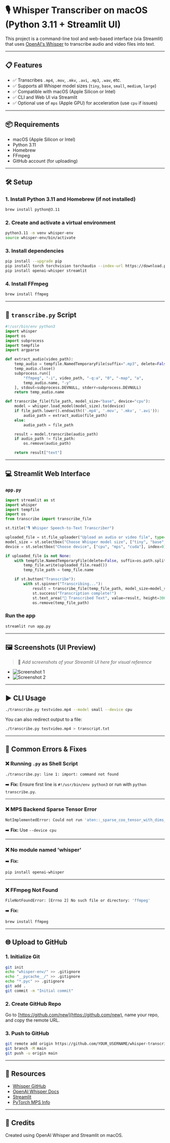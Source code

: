 # 🎙️ Whisper Transcriber on macOS (Python 3.11 + Streamlit UI)

This project is a command-line tool and web-based interface (via Streamlit) that uses [OpenAI's Whisper](https://github.com/openai/whisper) to transcribe audio and video files into text.

---

## 📋 Features

- ✅ Transcribes `.mp4`, `.mov`, `.mkv`, `.avi`, `.mp3`, `.wav`, etc.
- ✅ Supports all Whisper model sizes (`tiny`, `base`, `small`, `medium`, `large`)
- ✅ Compatible with macOS (Apple Silicon or Intel)
- ✅ CLI and Web UI via Streamlit
- ✅ Optional use of `mps` (Apple GPU) for acceleration (use `cpu` if issues)

---

## 📦 Requirements

- macOS (Apple Silicon or Intel)
- Python 3.11
- Homebrew
- FFmpeg
- GitHub account (for uploading)

---

## 🛠️ Setup

### 1. Install Python 3.11 and Homebrew (if not installed)

```bash
brew install python@3.11
```

### 2. Create and activate a virtual environment

```bash
python3.11 -m venv whisper-env
source whisper-env/bin/activate
```

### 3. Install dependencies

```bash
pip install --upgrade pip
pip install torch torchvision torchaudio --index-url https://download.pytorch.org/whl/cpu
pip install openai-whisper streamlit
```

### 4. Install FFmpeg

```bash
brew install ffmpeg
```

---

## 📄 `transcribe.py` Script

```python
#!/usr/bin/env python3
import whisper
import os
import subprocess
import tempfile
import argparse

def extract_audio(video_path):
    temp_audio = tempfile.NamedTemporaryFile(suffix=".mp3", delete=False)
    temp_audio.close()
    subprocess.run([
        "ffmpeg", "-i", video_path, "-q:a", "0", "-map", "a",
        temp_audio.name, "-y"
    ], stdout=subprocess.DEVNULL, stderr=subprocess.DEVNULL)
    return temp_audio.name

def transcribe_file(file_path, model_size="base", device="cpu"):
    model = whisper.load_model(model_size).to(device)
    if file_path.lower().endswith(('.mp4', '.mov', '.mkv', '.avi')):
        audio_path = extract_audio(file_path)
    else:
        audio_path = file_path

    result = model.transcribe(audio_path)
    if audio_path != file_path:
        os.remove(audio_path)

    return result["text"]
```

---

## 💻 Streamlit Web Interface

### `app.py`

```python
import streamlit as st
import whisper
import tempfile
import os
from transcribe import transcribe_file

st.title("🎙️ Whisper Speech-to-Text Transcriber")

uploaded_file = st.file_uploader("Upload an audio or video file", type=["mp3", "mp4", "wav", "mkv", "mov", "avi"])
model_size = st.selectbox("Choose Whisper model size", ["tiny", "base", "small", "medium", "large"], index=1)
device = st.selectbox("Choose device", ["cpu", "mps", "cuda"], index=0)

if uploaded_file is not None:
    with tempfile.NamedTemporaryFile(delete=False, suffix=os.path.splitext(uploaded_file.name)[-1]) as temp_file:
        temp_file.write(uploaded_file.read())
        temp_file_path = temp_file.name

    if st.button("Transcribe"):
        with st.spinner("Transcribing..."):
            result = transcribe_file(temp_file_path, model_size=model_size, device=device)
            st.success("Transcription complete!")
            st.text_area("📝 Transcribed Text", value=result, height=300)
            os.remove(temp_file_path)
```

### Run the app

```bash
streamlit run app.py
```

---

## 🖼️ Screenshots (UI Preview)

> 📌 _Add screenshots of your Streamlit UI here for visual reference_

- ![Screenshot 1](screenshots/ui1.png)
- ![Screenshot 2](screenshots/ui2.png)

---

## ▶️ CLI Usage

```bash
./transcribe.py testvideo.mp4 --model small --device cpu
```

You can also redirect output to a file:

```bash
./transcribe.py testvideo.mp4 > transcript.txt
```

---

## 🐛 Common Errors & Fixes

### ❌ Running `.py` as Shell Script

```bash
./transcribe.py: line 1: import: command not found
```

➡️ **Fix:** Ensure first line is `#!/usr/bin/env python3` or run with `python transcribe.py`.

---

### ❌ MPS Backend Sparse Tensor Error

```bash
NotImplementedError: Could not run 'aten::_sparse_coo_tensor_with_dims_and_tensors'
```

➡️ **Fix:** Use `--device cpu`

---

### ❌ No module named 'whisper'

➡️ **Fix:**

```bash
pip install openai-whisper
```

---

### ❌ FFmpeg Not Found

```bash
FileNotFoundError: [Errno 2] No such file or directory: 'ffmpeg'
```

➡️ **Fix:**

```bash
brew install ffmpeg
```

---

## 🌐 Upload to GitHub

### 1. Initialize Git

```bash
git init
echo "whisper-env/" >> .gitignore
echo "__pycache__/" >> .gitignore
echo "*.pyc" >> .gitignore
git add .
git commit -m "Initial commit"
```

### 2. Create GitHub Repo

Go to [https://github.com/new](https://github.com/new), name your repo, and copy the remote URL.

### 3. Push to GitHub

```bash
git remote add origin https://github.com/YOUR_USERNAME/whisper-transcriber.git
git branch -M main
git push -u origin main
```

---

## 🔗 Resources

- [Whisper GitHub](https://github.com/openai/whisper)
- [OpenAI Whisper Docs](https://platform.openai.com/docs/guides/speech-to-text)
- [Streamlit](https://streamlit.io)
- [PyTorch MPS Info](https://pytorch.org/docs/stable/notes/mps.html)

---

## 🙌 Credits

Created using OpenAI Whisper and Streamlit on macOS.
